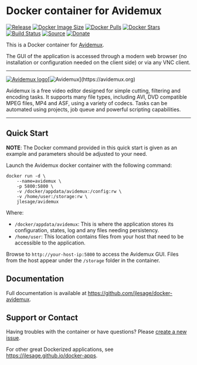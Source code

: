 # Docker container for Avidemux
[![Release](https://img.shields.io/github/release/jlesage/docker-avidemux.svg?logo=github&style=for-the-badge)](https://github.com/jlesage/docker-avidemux/releases/latest)
[![Docker Image Size](https://img.shields.io/docker/image-size/jlesage/avidemux/latest?logo=docker&style=for-the-badge)](https://hub.docker.com/r/jlesage/avidemux/tags)
[![Docker Pulls](https://img.shields.io/docker/pulls/jlesage/avidemux?label=Pulls&logo=docker&style=for-the-badge)](https://hub.docker.com/r/jlesage/avidemux)
[![Docker Stars](https://img.shields.io/docker/stars/jlesage/avidemux?label=Stars&logo=docker&style=for-the-badge)](https://hub.docker.com/r/jlesage/avidemux)
[![Build Status](https://img.shields.io/github/actions/workflow/status/jlesage/docker-avidemux/build-image.yml?logo=github&branch=master&style=for-the-badge)](https://github.com/jlesage/docker-avidemux/actions/workflows/build-image.yml)
[![Source](https://img.shields.io/badge/Source-GitHub-blue?logo=github&style=for-the-badge)](https://github.com/jlesage/docker-avidemux)
[![Donate](https://img.shields.io/badge/Donate-PayPal-green.svg?style=for-the-badge)](https://paypal.me/JocelynLeSage)

This is a Docker container for [Avidemux](https://avidemux.org).

The GUI of the application is accessed through a modern web browser (no
installation or configuration needed on the client side) or via any VNC client.

---

[![Avidemux logo](https://images.weserv.nl/?url=raw.githubusercontent.com/jlesage/docker-templates/master/jlesage/images/avidemux-icon.png&w=110)](https://avidemux.org)[![Avidemux](https://images.placeholders.dev/?width=256&height=110&fontFamily=monospace&fontWeight=400&fontSize=52&text=Avidemux&bgColor=rgba(0,0,0,0.0)&textColor=rgba(121,121,121,1))](https://avidemux.org)

Avidemux is a free video editor designed for simple cutting, filtering and encoding
tasks.  It supports many file types, including AVI, DVD compatible MPEG files, MP4
and ASF, using a variety of codecs.  Tasks can be automated using projects, job
queue and powerful scripting capabilities.

---

## Quick Start

**NOTE**:
    The Docker command provided in this quick start is given as an example
    and parameters should be adjusted to your need.

Launch the Avidemux docker container with the following command:
```shell
docker run -d \
    --name=avidemux \
    -p 5800:5800 \
    -v /docker/appdata/avidemux:/config:rw \
    -v /home/user:/storage:rw \
    jlesage/avidemux
```

Where:

  - `/docker/appdata/avidemux`: This is where the application stores its configuration, states, log and any files needing persistency.
  - `/home/user`: This location contains files from your host that need to be accessible to the application.

Browse to `http://your-host-ip:5800` to access the Avidemux GUI.
Files from the host appear under the `/storage` folder in the container.

## Documentation

Full documentation is available at https://github.com/jlesage/docker-avidemux.

## Support or Contact

Having troubles with the container or have questions?  Please
[create a new issue].

For other great Dockerized applications, see https://jlesage.github.io/docker-apps.

[create a new issue]: https://github.com/jlesage/docker-avidemux/issues
